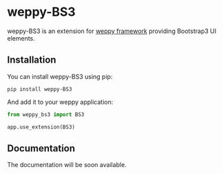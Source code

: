 # weppy-BS3

weppy-BS3 is an extension for [weppy framework](http://weppy.org) providing Bootstrap3 UI elements.

## Installation

You can install weppy-BS3 using pip:

    pip install weppy-BS3

And add it to your weppy application:

```python
from weppy_bs3 import BS3

app.use_extension(BS3)
```

## Documentation

The documentation will be soon available.

